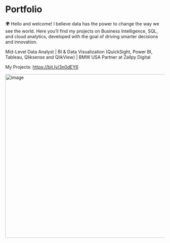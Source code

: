 # Portfolio
🌍 Hello and welcome!
I believe data has the power to change the way we see the world. Here you’ll find my projects on Business Intelligence, SQL, and cloud analytics, developed with the goal of driving smarter decisions and innovation.

Mid-Level Data Analyst | BI & Data Visualization (QuickSight, Power BI, Tableau, Qliksense and QlikView) | BMW USA Partner at Zallpy Digital

My Projects: https://bit.ly/3n0dEY6

<img width="1542" height="515" alt="image" src="https://github.com/user-attachments/assets/6a6f69dd-4263-4817-b4ac-37cb56b6eb85" />
